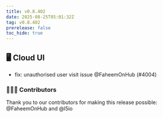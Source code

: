 ```yaml
---
title: v0.8.402
date: 2025-08-25T05:01:32Z
tag: v0.8.402
prerelease: false
toc_hide: true
---
```


## 🖥 Cloud UI

- fix: unauthorised user visit issue @FaheemOnHub (#4004)

### 👨🏽‍💻 Contributors

Thank you to our contributors for making this release possible:
@FaheemOnHub and @l5io

